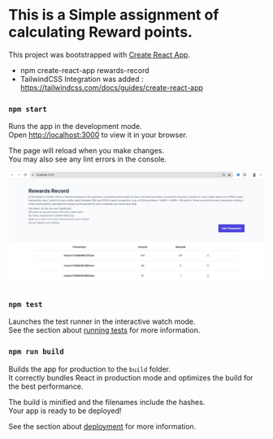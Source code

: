 # This is a Simple assignment of calculating Reward points.

This project was bootstrapped with [Create React App](https://github.com/facebook/create-react-app).
* npm create-react-app rewards-record
* TailwindCSS Integration was added : https://tailwindcss.com/docs/guides/create-react-app

### `npm start`

Runs the app in the development mode.\
Open [http://localhost:3000](http://localhost:3000) to view it in your browser.

The page will reload when you make changes.\
You may also see any lint errors in the console.

![alt text](https://github.com/obulareddyveera/rewards-record/blob/main/rewardRecordsSnap.png?raw=true)

### `npm test`

Launches the test runner in the interactive watch mode.\
See the section about [running tests](https://facebook.github.io/create-react-app/docs/running-tests) for more information.

### `npm run build`

Builds the app for production to the `build` folder.\
It correctly bundles React in production mode and optimizes the build for the best performance.

The build is minified and the filenames include the hashes.\
Your app is ready to be deployed!

See the section about [deployment](https://facebook.github.io/create-react-app/docs/deployment) for more information.

